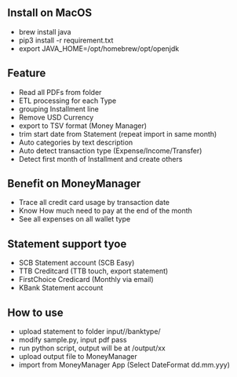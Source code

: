 ## Install on MacOS
- brew install java
- pip3 install -r requirement.txt
- export JAVA_HOME=/opt/homebrew/opt/openjdk

## Feature
- Read all PDFs from folder
- ETL processing for each Type
- grouping Installment line
- Remove USD Currency
- export to TSV format (Money Manager)
- trim start date from Statement (repeat import in same month)
- Auto categories by text description
- Auto detect transaction type (Expense/Income/Transfer)
- Detect first month of Installment and create others

## Benefit on MoneyManager
- Trace all credit card usage by transaction date
- Know How much need to pay at the end of the month
- See all expenses on all wallet type

## Statement support tyoe
- SCB Statement account (SCB Easy)
- TTB Creditcard (TTB touch, export statement)
- FirstChoice Credicard (Monthly via email)
- KBank Statement account 

## How to use
- upload statement to folder input/<profile>/banktype/<pdf>
- modify sample.py, input pdf pass
- run python script, output will be at /output/xx
- upload output file to MoneyManager
- import from MoneyManager App (Select DateFormat dd.mm.yyy)